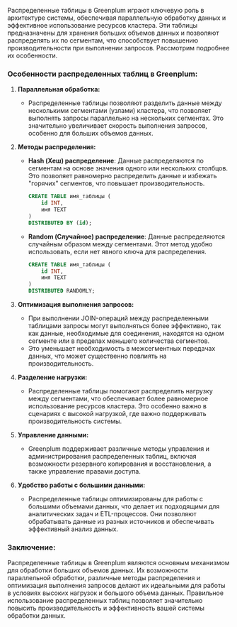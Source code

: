 Распределенные таблицы в Greenplum играют ключевую роль в архитектуре системы, обеспечивая параллельную обработку данных и эффективное использование ресурсов кластера. Эти таблицы предназначены для хранения больших объемов данных и позволяют распределять их по сегментам, что способствует повышению производительности при выполнении запросов. Рассмотрим подробнее их особенности.

### Особенности распределенных таблиц в Greenplum:

1. **Параллельная обработка:**
   - Распределенные таблицы позволяют разделить данные между несколькими сегментами (узлами) кластера, что позволяет выполнять запросы параллельно на нескольких сегментах. Это значительно увеличивает скорость выполнения запросов, особенно для больших объемов данных.

2. **Методы распределения:**
   - **Hash (Хеш) распределение**: Данные распределяются по сегментам на основе значения одного или нескольких столбцов. Это позволяет равномерно распределить данные и избежать "горячих" сегментов, что повышает производительность.
     ```sql
     CREATE TABLE имя_таблицы (
         id INT,
         имя TEXT
     )
     DISTRIBUTED BY (id);
     ```

   - **Random (Случайное) распределение**: Данные распределяются случайным образом между сегментами. Этот метод удобно использовать, если нет явного ключа для распределения.
     ```sql
     CREATE TABLE имя_таблицы (
         id INT,
         имя TEXT
     )
     DISTRIBUTED RANDOMLY;
     ```

3. **Оптимизация выполнения запросов:**
   - При выполнении JOIN-операций между распределенными таблицами запросы могут выполняться более эффективно, так как данные, необходимые для соединения, находятся на одном сегменте или в пределах меньшего количества сегментов.
   - Это уменьшает необходимость в межсегментных передачах данных, что может существенно повлиять на производительность.

4. **Разделение нагрузки:**
   - Распределенные таблицы помогают распределить нагрузку между сегментами, что обеспечивает более равномерное использование ресурсов кластера. Это особенно важно в сценариях с высокой нагрузкой, где важно поддерживать производительность системы.

5. **Управление данными:**
   - Greenplum поддерживает различные методы управления и администрирования распределенных таблиц, включая возможности резервного копирования и восстановления, а также управление правами доступа.

6. **Удобство работы с большими данными:**
   - Распределенные таблицы оптимизированы для работы с большими объемами данных, что делает их подходящими для аналитических задач и ETL-процессов. Они позволяют обрабатывать данные из разных источников и обеспечивать эффективный анализ данных.

### Заключение:
Распределенные таблицы в Greenplum являются основным механизмом для обработки больших объемов данных. Их возможности параллельной обработки, различные методы распределения и оптимизация выполнения запросов делают их идеальными для работы в условиях высоких нагрузок и большого объема данных. Правильное использование распределенных таблиц позволяет значительно повысить производительность и эффективность вашей системы обработки данных.